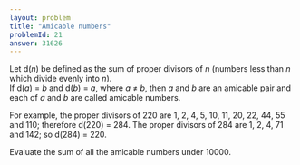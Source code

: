 ```yaml
---
layout: problem
title: "Amicable numbers"
problemId: 21
answer: 31626
---
```

Let d(*n*) be defined as the sum of proper divisors of *n* (numbers less than *n* which divide evenly into *n*).  
 If d(*a*) = *b* and d(*b*) = *a*, where *a* ≠ *b*, then *a* and *b* are an amicable pair and each of *a* and *b* are called amicable numbers.

For example, the proper divisors of 220 are 1, 2, 4, 5, 10, 11, 20, 22, 44, 55 and 110; therefore d(220) = 284. The proper divisors of 284 are 1, 2, 4, 71 and 142; so d(284) = 220.

Evaluate the sum of all the amicable numbers under 10000.